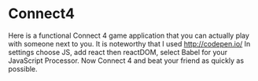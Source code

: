 # Connect4
Here is a functional Connect 4 game application that you can actually play with someone next to you. It is noteworthy that I used http://codepen.io/ In settings choose JS, add react then reactDOM, select Babel for your JavaScript Processor. Now Connect 4 and beat your friend as quickly as possible. 
